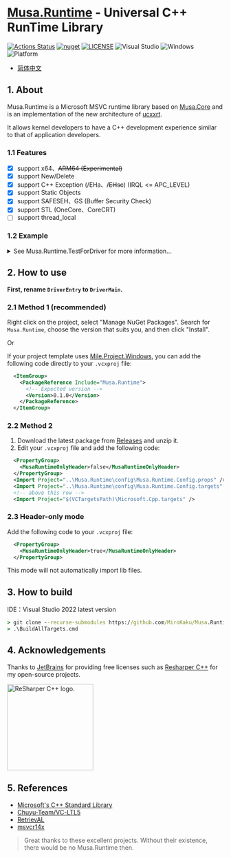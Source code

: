 # [Musa.Runtime](https://github.com/MiroKaku/Musa.Runtime) - Universal C++ RunTime Library

[![Actions Status](https://github.com/MiroKaku/Musa.Runtime/workflows/Build/badge.svg)](https://github.com/MiroKaku/Musa.Runtime/actions)
[![nuget](https://img.shields.io/nuget/v/Musa.Runtime)](https://www.nuget.org/packages/Musa.Runtime/)
[![LICENSE](https://img.shields.io/badge/license-MIT-blue.svg)](https://github.com/MiroKaku/Musa.Runtime/blob/main/LICENSE)
![Visual Studio](https://img.shields.io/badge/Visual%20Studio-2022-purple.svg)
![Windows](https://img.shields.io/badge/Windows-10+-orange.svg)
![Platform](https://img.shields.io/badge/Windows-X64%7CARM64-%23FFBCD9)

* [简体中文](https://github.com/MiroKaku/Musa.Runtime/blob/main/README.zh-CN.md)

## 1. About
Musa.Runtime is a Microsoft MSVC runtime library based on [Musa.Core](https://github.com/MiroKaku/Musa.Core) and is an implementation of the new architecture of [ucxxrt](https://github.com/MiroKaku/ucxxrt).

It allows kernel developers to have a C++ development experience similar to that of application developers.

### 1.1 Features

- [x] support x64、~~ARM64 (Experimental)~~
- [x] support New/Delete
- [x] support C++ Exception (/EHa、~~/EHsc~~) (IRQL <= APC_LEVEL)
- [x] support Static Objects
- [x] support SAFESEH、GS (Buffer Security Check)
- [x] support STL (OneCore、CoreCRT)
- [ ] support thread_local

### 1.2 Example

<details>

<summary>See Musa.Runtime.TestForDriver for more information...</summary>

<pre><code>
void Test$ThrowUnknow()
{
    try {
        try {
            try {
                throw std::wstring();
            }
            catch (int& e) {
                ASSERT(false);
                MusaLOG("Catch Exception: %d\n", e);
            }
        }
        catch (std::string& e) {
            ASSERT(false);
            MusaLOG("Catch Exception: %s\n", e.c_str());
        }
    }
    catch (...) {
        MusaLOG("Catch Exception: ...\n");
    }
}

void Test$HashMap()
{
    auto Rand = std::mt19937_64(::rand());
    auto Map  = std::unordered_map<uint32_t, std::string>();
    for (auto i = 0u; i < 10; ++i) {
        Map[i] = std::to_string(Rand());
    }

    for (const auto& Item : Map) {
        MusaLOG("map[%ld] = %s\n", Item.first, Item.second.c_str());
    }
}
</code></pre>

</details>

## 2. How to use

**First, rename `DriverEntry` to `DriverMain`.**

### 2.1 Method 1 (recommended)

Right click on the project, select "Manage NuGet Packages".
Search for `Musa.Runtime`, choose the version that suits you, and then click "Install".

Or

If your project template uses [Mile.Project.Windows](https://github.com/ProjectMile/Mile.Project.Windows), you can add the following code directly to your `.vcxproj` file:

```XML
  <ItemGroup>
    <PackageReference Include="Musa.Runtime">
      <!-- Expected version -->
      <Version>0.1.0</Version>
    </PackageReference>
  </ItemGroup>
```

### 2.2 Method 2

1. Download the latest package from [Releases](https://github.com/MiroKaku/Musa.Runtime/releases) and unzip it.
2. Edit your `.vcxproj` file and add the following code:

```XML
  <PropertyGroup>
    <MusaRuntimeOnlyHeader>false</MusaRuntimeOnlyHeader>
  </PropertyGroup>
  <Import Project="..\Musa.Runtime\config\Musa.Runtime.Config.props" />
  <Import Project="..\Musa.Runtime\config\Musa.Runtime.Config.targets" />
  <!-- above this row -->
  <Import Project="$(VCTargetsPath)\Microsoft.Cpp.targets" />
```

### 2.3 Header-only mode

Add the following code to your `.vcxproj` file:

```XML
  <PropertyGroup>
    <MusaRuntimeOnlyHeader>true</MusaRuntimeOnlyHeader>
  </PropertyGroup>
```

This mode will not automatically import lib files.

## 3. How to build

IDE：Visual Studio 2022 latest version

```cmd
> git clone --recurse-submodules https://github.com/MiroKaku/Musa.Runtime.git
> .\BuildAllTargets.cmd
```

## 4. Acknowledgements

Thanks to [JetBrains](https://www.jetbrains.com/?from=meesong) for providing free licenses such as [Resharper C++](https://www.jetbrains.com/resharper-cpp/?from=meesong) for my open-source projects.

[<img src="https://resources.jetbrains.com/storage/products/company/brand/logos/ReSharperCPP_icon.png" alt="ReSharper C++ logo." width=200>](https://www.jetbrains.com/?from=meesong)

## 5. References

* [Microsoft's C++ Standard Library](https://github.com/microsoft/stl)
* [Chuyu-Team/VC-LTL5](https://github.com/Chuyu-Team/VC-LTL5)
* [RetrievAL](https://github.com/SpoilerScriptsGroup/RetrievAL)
* [msvcr14x](https://github.com/sonyps5201314/msvcr14x)

> Great thanks to these excellent projects. Without their existence, there would be no Musa.Runtime then.
